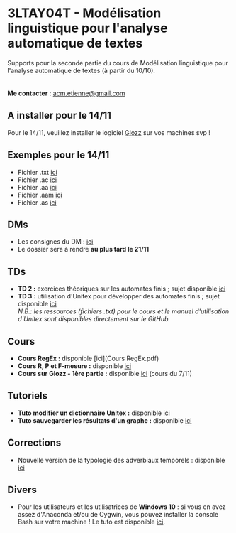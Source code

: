 # 3LTAY04T - Modélisation linguistique pour l'analyse automatique de textes

Supports pour la seconde partie du cours de Modélisation linguistique pour l'analyse automatique de textes (à partir du 10/10).
<br/><br/><br/>
**Me contacter** : acm.etienne@gmail.com

## A installer pour le 14/11
Pour le 14/11, veuillez installer le logiciel [Glozz](http://www.glozz.org/) sur vos machines svp !

## Exemples pour le 14/11
- Fichier .txt [ici](les_Rohingyas_peuple_chasse_de_Birmanie.txt)
- Fichier .ac [ici](les_Rohingyas_peuple_chasse_de_Birmanie.ac)
- Fichier .aa [ici](les_Rohingyas_peuple_chasse_de_Birmanie.aa)
- Fichier .aam [ici](modele1.aam)
- Fichier .as [ici](style_emotions.as)

## DMs

- Les consignes du DM : [ici](consignes_dossier.pdf)
- Le dossier sera à rendre **au plus tard le 21/11**

## TDs

- **TD 2 :** exercices théoriques sur les automates finis ; sujet disponible [ici](TD2_EXERCICES_AutomatesFinis.pdf)
- **TD 3 :** utilisation d'Unitex pour développer des automates finis ; sujet disponible [ici](TD3.pdf)<br/>
*N.B.: les ressources (fichiers .txt) pour le cours et le manuel d'utilisation d'Unitex sont disponibles directement sur le GitHub.*

## Cours

- **Cours RegEx :** disponible [ici](Cours RegEx.pdf)
- **Cours R, P et F-mesure :** disponible [ici](Cours_evaluation.pdf)
- **Cours sur Glozz - 1ère partie :** disponible [ici](Cours_Glozz(1).pdf) (cours du 7/11)

## Tutoriels

- **Tuto modifier un dictionnaire Unitex :** disponible [ici](Cours_utilisation_Unitex.pdf)
- **Tuto sauvegarder les résultats d'un graphe :** disponible [ici](Sauvegarder_resultats_Unitex.pdf)

## Corrections

- Nouvelle version de la typologie des adverbiaux temporels : disponible [ici](Correction_ex2_TD1_v2.pdf)

## Divers

- Pour les utilisateurs et les utilisatrices de **Windows 10** : si vous en avez assez d'Anaconda et/ou de Cygwin, vous pouvez installer la console Bash sur votre machine ! Le tuto est disponible [ici](https://korben.info/installer-shell-bash-linux-windows-10.html).
